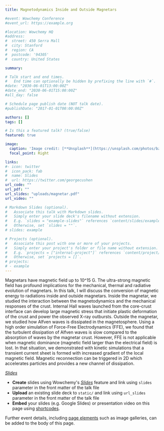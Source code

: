 ```yaml
---
title: Magnetodynamics Inside and Outside Magnetars

#event: Wowchemy Conference
#event_url: https://example.org

#location: Wowchemy HQ
#address:
#  street: 450 Serra Mall
#  city: Stanford
#  region: CA
#  postcode: '94305'
#  country: United States

summary: 

# Talk start and end times.
#   End time can optionally be hidden by prefixing the line with `#`.
#date: "2030-06-01T13:00:00Z"
#date_end: "2030-06-01T15:00:00Z"
#all_day: false

# Schedule page publish date (NOT talk date).
#publishDate: "2017-01-01T00:00:00Z"

authors: []
tags: []

# Is this a featured talk? (true/false)
featured: true

image:
  caption: 'Image credit: [**Unsplash**](https://unsplash.com/photos/bzdhc5b3Bxs)'
  focal_point: Right

links:
#- icon: twitter
#  icon_pack: fab
#  name: Slides
#  url: https://twitter.com/georgecushen
url_code: ""
url_pdf: ""
url_slides: "uploads/magnetar.pdf"
url_video: ""

# Markdown Slides (optional).
#   Associate this talk with Markdown slides.
#   Simply enter your slide deck's filename without extension.
#   E.g. `slides = "example-slides"` references `content/slides/example-slides.md`.
#   Otherwise, set `slides = ""`.
# slides: example

# Projects (optional).
#   Associate this post with one or more of your projects.
#   Simply enter your project's folder or file name without extension.
#   E.g. `projects = ["internal-project"]` references `content/project/deep-learning/index.md`.
#   Otherwise, set `projects = []`.
# projects:
# - example
---
```


Magnetars have magnetic field up to 10^15 G. The ultra-strong magnetic field has profound implications for the mechanical, thermal and radiative evolution of magnetars. In this talk, I will discuss the conversion of magnetic energy to radiations inside and outside magnetars. Inside the magnetar, we studied the interaction between the magnetodynamics and the mechanical responses of the crust. Internal Hall waves launched from the core-crust interface can develop large magnetic stress that initiate plastic deformation of the crust and power the observed X-ray outbursts. Outside the magnetar, we studied how Alfven waves is dissipated in the magnetosphere. Using a high order simulation of Force-Free Electrodynamics (FFE), we found that the turbulent dissipation of Alfven waves is slow compared to the absorption of waves by the magnetar crust. However, FFE is not applicable when magnetic dominance (magnetic field larger than the electrical field) is lost. In that situation, we demonstrated with kinetic simulations that a transient current sheet is formed with increased gradient of the local magnetic field. Magnetic reconnection can be triggered in 2D which accelerates particles and provides a new channel of dissipation.

[*Slides*]("static/uploads/magnetar.pdf")

- **Create** slides using Wowchemy's [*Slides*](https://wowchemy.com/docs/managing-content/#create-slides) feature and link using `slides` parameter in the front matter of the talk file
- **Upload** an existing slide deck to `static/` and link using `url_slides` parameter in the front matter of the talk file
- **Embed** your slides (e.g. Google Slides) or presentation video on this page using [shortcodes](https://wowchemy.com/docs/writing-markdown-latex/).

Further event details, including [page elements](https://wowchemy.com/docs/writing-markdown-latex/) such as image galleries, can be added to the body of this page.

